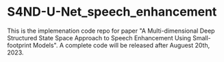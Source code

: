 # S4ND-U-Net_speech_enhancement

This is the implemenation code repo for paper "A Multi-dimensional Deep Structured State Space Approach to
Speech Enhancement Using Small-footprint Models". A complete code will be released after Auguest 20th, 2023.
